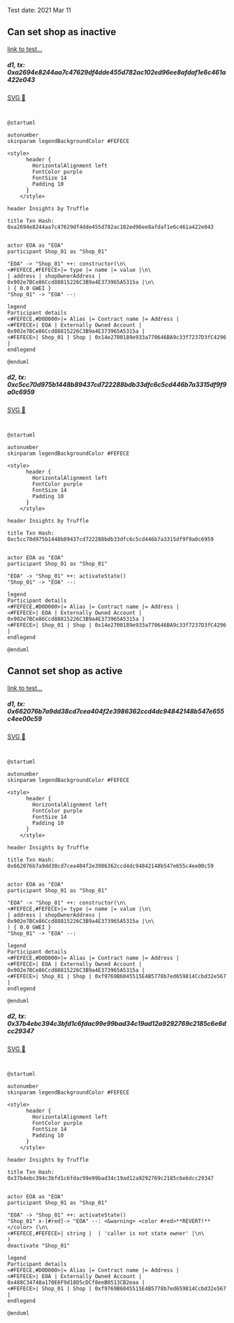 Test date: 2021 Mar 11



## Can set shop as inactive
[link to test...](http://github.com/thedarkjester/ConsensysAssignment/blob/7c5b2f21f354ab6c2adcbc9e6ca114bc570081db/test/Shop/test_add_shop.js#L13)

##### d1, tx: 0xa2694e8244aa7c47629df4dde455d782ac102ed96ee8afdaf1e6c461a422e043

[SVG :telescope:](https://www.planttext.com/api/plantuml/svg/bLDDRzim3BthLn3PPKFNJRRbho0BcZX9srCBjC0k1GRMeXEZZXp8yfQqsNyVutXfTfmE8aNIptnFb11NZKFhsdKb1BQkDktwcQneNagpGOjhg6X9HaynVrdQkZKwgwlQmeV5V37FvaAC6hUhQ2oWMoj2JHRU-YF0JMtBrzeuh2PLkJHhCeuH2tSgM73o2BbfxQQYVn8FvIk1fqwnUzIwD4lmP1_wtTdHrxu9qV__rZJbSkKQUDx1essBWd65Arr5yBWrS8FDQWXoYtwKAafyfH3ZNCMHd-f2QKqg37MS-9XxqYUTHaG95XeBZw9SHHugtoUf0i6IvOvRdzzD01iOi1q8bisLURb1flgmgZS_fDSbUtyWH5S7b-Ft65nS326lJUDiUq3y-6IUnAWN-NDln_jlu7OR0hO6rvtzYLNBpg5y3woEfQQ1FJICU_VBa9sSGdARCfbucb4IPRbEaiGBVJ_AWccAQXx4GHg5ap3mGZp2VO8ta5yaN7-VtxBExwqU-ZuIk1o24CVv4FTdh3KvBAlcZC1CpgIK1m8y1Ym6EndVhsNvJbHEhPw-6-yxPNdVEh86gse71rOQ9ddEi-Z-azOvyD-RENeTaAV8ZwNqafJI8C0ubf6AffCq3u8YzeDu5XIPyjE8WPXnprjSySwlvmy0)


```plantuml


@startuml

autonumber
skinparam legendBackgroundColor #FEFECE

<style>
      header {
        HorizontalAlignment left
        FontColor purple
        FontSize 14
        Padding 10
      }
    </style>

header Insights by Truffle

title Txn Hash: 0xa2694e8244aa7c47629df4dde455d782ac102ed96ee8afdaf1e6c461a422e043


actor EOA as "EOA"
participant Shop_01 as "Shop_01"

"EOA" -> "Shop_01" ++: constructor(\n\
<#FEFECE,#FEFECE>|= type |= name |= value |\n\
| address | shopOwnerAddress | 0x902e7BCe86Ccd88815226C3B9a4E373965A5315a |\n\
) { 0.0 GWEI }
"Shop_01" -> "EOA" --: 

legend
Participant details
<#FEFECE,#D0D000>|= Alias |= Contract name |= Address |
<#FEFECE>| EOA | Externally Owned Account | 0x902e7BCe86Ccd88815226C3B9a4E373965A5315a |
<#FEFECE>| Shop_01 | Shop | 0x14e2700189e933a770646BA9c33f7237D3fC4296 |
endlegend

@enduml
```

##### d2, tx: 0xc5cc70d975b1448b89437cd722288bdb33dfc6c5cd446b7a3315df9f9a0c6959

[SVG :telescope:](https://www.planttext.com/api/plantuml/svg/LLB1Rjim3BthAuZqig4h9bksPGLPKCT9q9rQ8BqFiYGdHXKvaEKjwRf_7-kuQQi3HV5HZ-AZ2BdjWlIXtrj2P1zQr-yhuqdtrBY3z78FrcoDqmkfdhQ-xPqkMzjwk5glrgjoHSYi2oThvWI6jJDI6mz_noF0NUkRvzO5QGlRRDtUk82CTRWah14yKnvwVx3c4x1fdWr4oINs8BLkt1OYEeR-3Vli-_W8CjR_wRfckmiTL2Tuz7rT8oy9JR067eyExcItcm8zgbGfJhNWQHKbILxb8c5SQHx7SPvNkc9Croh3B9qaMSKbOr6gQr4BILKcKa5GCXNmwQlx0cG74zmd16KBZMeE4blTxDh3BneDuEXF21dou6R-7eFhwoaWL_DR1hC9QBvy9U_eQ-hvpiqK23cFX3nyAAHDa8tjo6mSpBUh9LrIIkSlFm2Ln_heb2YfnohWvDwy1WgjlUaGkzoRlmpDe3q6uvsqzWJtVvpHK2Y5umy8qQEWiU6BqkHPgNIUvr4Qnrd95a8cAyQPoD8YHQtaP-8tCSxUG1Gb9kQKHhamWZ79ESsIR548nLZDOyQNh2wJM6H8X1sFVPDRjFXX_mC0)


```plantuml


@startuml

autonumber
skinparam legendBackgroundColor #FEFECE

<style>
      header {
        HorizontalAlignment left
        FontColor purple
        FontSize 14
        Padding 10
      }
    </style>

header Insights by Truffle

title Txn Hash: 0xc5cc70d975b1448b89437cd722288bdb33dfc6c5cd446b7a3315df9f9a0c6959


actor EOA as "EOA"
participant Shop_01 as "Shop_01"

"EOA" -> "Shop_01" ++: activateState()
"Shop_01" -> "EOA" --: 

legend
Participant details
<#FEFECE,#D0D000>|= Alias |= Contract name |= Address |
<#FEFECE>| EOA | Externally Owned Account | 0x902e7BCe86Ccd88815226C3B9a4E373965A5315a |
<#FEFECE>| Shop_01 | Shop | 0x14e2700189e933a770646BA9c33f7237D3fC4296 |
endlegend

@enduml
```



## Cannot set shop as active
[link to test...](http://github.com/thedarkjester/ConsensysAssignment/blob/7c5b2f21f354ab6c2adcbc9e6ca114bc570081db/test/Shop/test_add_shop.js#L21)

##### d1, tx: 0x662076b7a9dd38cd7cea404f2e3986362ccd4dc94842148b547e655c4ee00c59

[SVG :telescope:](https://www.planttext.com/api/plantuml/svg/bLDHRziW47xdLvoobqrTDsm3jgCiQk8wRPzQgPNsKcd2G1Ah14U0jwJD_lk8uxdPutZWZhlpv_i-3eIkdEVMjnkD46zzOzfDfInoBxNPSiiteDLA6JdducLbczR8ej6DXG-BSb4M9K8Jv_TQJH5qQwsuL1RU-YF0RMFhryPuhcUwNfcDCZuWBlrGi0Z94-IsjLkj_aayrgyA8ZB47hYKjLb1XFlGxyvEllPDeFx_TyRLgxLtKEtXoRRBPS15llPQmTFEm2rtwp7W7MCnJbcLybpA91Co5OeJJ9QnIlAC9ImMGX8fSfAHE29PHKcg6AM2A8Mne3aAaWaVMY_lPy0TZ88TeI2RhqMzvO7guxhP_i1Hb-pz4K9T7LnEtsDmSJ46qHZdRNj4_FXidj6a5_bpRwU7R-3tMmN16hxfx4-ks-0SomyGrB7AEJY02xZtluooio64TpcELJelLCOA8RCiYsWSioAPvvoKIPhaZCve4b5-Wli4Ru2_OBZvNju5dTzRFVPz8d0v1eHEyu4UpbXBvNcjtHc1QtoDCJuI26CGn0XE4UxN1la6AaEhmtVJGwTis7TUMSErtiEHbOIP464M_N_IEWV-UpCdhmDQvYdBvmmJIYDQaZbDqwnAbMGqpo9IY4eciQ8i3K21SSyRNOKzl9u_)


```plantuml


@startuml

autonumber
skinparam legendBackgroundColor #FEFECE

<style>
      header {
        HorizontalAlignment left
        FontColor purple
        FontSize 14
        Padding 10
      }
    </style>

header Insights by Truffle

title Txn Hash: 0x662076b7a9dd38cd7cea404f2e3986362ccd4dc94842148b547e655c4ee00c59


actor EOA as "EOA"
participant Shop_01 as "Shop_01"

"EOA" -> "Shop_01" ++: constructor(\n\
<#FEFECE,#FEFECE>|= type |= name |= value |\n\
| address | shopOwnerAddress | 0x902e7BCe86Ccd88815226C3B9a4E373965A5315a |\n\
) { 0.0 GWEI }
"Shop_01" -> "EOA" --: 

legend
Participant details
<#FEFECE,#D0D000>|= Alias |= Contract name |= Address |
<#FEFECE>| EOA | Externally Owned Account | 0x902e7BCe86Ccd88815226C3B9a4E373965A5315a |
<#FEFECE>| Shop_01 | Shop | 0xf9769B6045515E4B5778b7ed659814Ccbd32e567 |
endlegend

@enduml
```

##### d2, tx: 0x37b4ebc394c3bfd1c6fdac99e99bad34c19ad12a9292769c2185c6e6dcc29347

[SVG :telescope:](https://www.planttext.com/api/plantuml/svg/LLFlJzim4Ftkl-9Mf05bYFnEZBg8Dat5Fe40xSkO9iU-j16fKpakjApxttTjGu4eifrxlkTtxnp6hbehZ5tEQyR4qZPwEI_GiFQfqWjXn1ngdA9M8o6VfgPPQfKrTMFWQ99FyYndRD3QTOqfWzqpGw7GmD_k4-2wCTLhewseXtKrrNFKbXXBUzWm8N1FkLYQHOsVWFlg5S4D3h5ReLIbf-0wNUZVRXvST29OT_uFtLRJcMsXMCE3MPObyJ9RsHhXOQNXMhIpIt1MVbm4M4YV1z8lIkNAg5H2SewS5qBvWNIvKAudkCUzEEBISvDGHXWfAJtk1p4ZowGbwVdD44GBFPfxZ6opbQmMWagzdpMBFuwx0xjrZx7TFZXFtsDmTdO9n5Kz2ultbeQJK_QEhiv_7HbKlxSf-zppInXyVH56anqf3EI-ARGdxVVlyf_vtSENVdzmiOkdSFAe7zcWwzctRautq5gpjNC3z1vBKTVaNTM2RYn190AQ5utc63RR_5Ecy4tYnshs5uJTVYXReHLLtNuuSkoC7ST9Dz-1xW6vGOkC6co84BIOupOmLCfWIzWXZoHkhQLnPT5e4hY66vAaO2WbNKPBaBCAaYIZRWI9S6CdZoPSkSaubEEiJ117JkZwsSX38JuJlxLclzeHbPowF8gS80pTC0z6OHmdHOmg2ddY1faibEzX6CL4H1LtTRCh6kdt-Gy0)


```plantuml


@startuml

autonumber
skinparam legendBackgroundColor #FEFECE

<style>
      header {
        HorizontalAlignment left
        FontColor purple
        FontSize 14
        Padding 10
      }
    </style>

header Insights by Truffle

title Txn Hash: 0x37b4ebc394c3bfd1c6fdac99e99bad34c19ad12a9292769c2185c6e6dcc29347


actor EOA as "EOA"
participant Shop_01 as "Shop_01"

"EOA" -> "Shop_01" ++: activateState()
"Shop_01" x-[#red]-> "EOA" --: <&warning> <color #red>**REVERT!**</color> (\n\
<#FEFECE,#FEFECE>| string |  | 'caller is not state owner' |\n\
)
deactivate "Shop_01"

legend
Participant details
<#FEFECE,#D0D000>|= Alias |= Contract name |= Address |
<#FEFECE>| EOA | Externally Owned Account | 0x488C34748a170E6F9d18D5cDCf8eeB0513CB2eaa |
<#FEFECE>| Shop_01 | Shop | 0xf9769B6045515E4B5778b7ed659814Ccbd32e567 |
endlegend

@enduml
```

